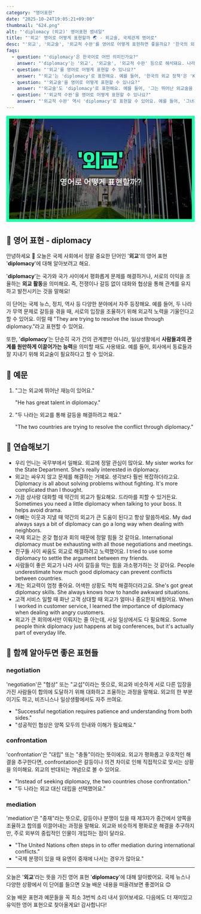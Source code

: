 ```yaml
---
category: "영어표현"
date: "2025-10-24T19:05:21+09:00"
thumbnail: "624.png"
alt: "'diplomacy (외교)' 영어표현 썸네일"
title: "'외교' 영어로 어떻게 표현할까 🌏 - 외교술, 국제관계 영어로"
desc: "'외교', '외교술', '외교적 수완'를 영어로 어떻게 표현하면 좋을까요? '한국의 외교 정책', '외교적으로 문제를 해결하다' 등을 영어로 표현하는 법을 배워봅시다. 다양한 예문을 통해서 연습하고 본인의 표현으로 만들어 보세요."
faqs:
  - question: "'diplomacy'은 한국어로 어떤 의미인가요?"
    answer: "'diplomacy'는 '외교', '외교술', '외교적 수완' 등으로 해석돼요. 나라와 나라 사이의 관계를 다루거나, 사람들 사이에서 문제를 부드럽게 해결하는 능력을 뜻해요."
  - question: "'외교'를 영어로 어떻게 표현할 수 있나요?"
    answer: "'외교'는 'diplomacy'로 표현해요. 예를 들어, '한국의 외교 정책'은 'Korea's diplomacy policy'라고 해요."
  - question: "'외교술'을 영어로 어떻게 표현할 수 있나요?"
    answer: "'외교술'도 'diplomacy'로 표현해요. 예를 들어, '그는 뛰어난 외교술을 가지고 있어요.'는 'He has excellent diplomacy.'라고 말해요."
  - question: "'외교적 수완'을 영어로 어떻게 표현할 수 있나요?"
    answer: "'외교적 수완' 역시 'diplomacy'로 표현할 수 있어요. 예를 들어, '그녀는 외교적 수완으로 문제를 해결했어요.'는 'She solved the problem with diplomacy.'라고 해요."
---
```


!['diplomacy (외교)' 영어표현](./624.png)

## 🌟 영어 표현 - diplomacy

안녕하세요 👋 오늘은 국제 사회에서 정말 중요한 단어인 '**외교**'의 영어 표현 '**diplomacy**'에 대해 알아보려고 해요.

'**diplomacy**'는 국가와 국가 사이에서 평화롭게 문제를 해결하거나, 서로의 이익을 조율하는 **외교 활동**을 의미해요. 즉, 전쟁이나 갈등 없이 대화와 협상을 통해 관계를 유지하고 발전시키는 것을 말해요!

이 단어는 국제 뉴스, 정치, 역사 등 다양한 분야에서 자주 등장해요. 예를 들어, 두 나라가 무역 문제로 갈등을 겪을 때, 서로의 입장을 조율하기 위해 외교적 노력을 기울인다고 할 수 있어요. 이럴 때 "They are trying to resolve the issue through diplomacy."라고 표현할 수 있어요.

또한, '**diplomacy**'는 단순히 국가 간의 관계뿐만 아니라, 일상생활에서 **사람들과의 관계를 원만하게 이끌어가는 능력**을 의미할 때도 사용돼요. 예를 들어, 회사에서 동료들과 잘 지내기 위해 외교술이 필요하다고 할 수 있어요.

## 📖 예문

1. "그는 외교에 뛰어난 재능이 있어요."

   "He has great talent in diplomacy."

2. "두 나라는 외교를 통해 갈등을 해결하려고 해요."

   "The two countries are trying to resolve the conflict through diplomacy."

## 💬 연습해보기

<ul data-interactive-list>

  <li data-interactive-item>
    <span data-toggler>우리 언니는 국무부에서 일해요. 외교에 정말 관심이 많아요.</span>
    <span data-answer>My sister works for the State Department. She's really interested in diplomacy.</span>
  </li>

  <li data-interactive-item>
    <span data-toggler>외교는 싸우지 않고 문제를 해결하는 거예요. 생각보다 훨씬 복잡하더라고요.</span>
    <span data-answer>Diplomacy is all about solving problems without fighting. It's more complicated than I thought.</span>
  </li>

  <li data-interactive-item>
    <span data-toggler>가끔 상사랑 대화할 때 약간의 외교가 필요해요. 드라마를 피할 수 있거든요.</span>
    <span data-answer>Sometimes you need a little diplomacy when talking to your boss. It helps avoid drama.</span>
  </li>

  <li data-interactive-item>
    <span data-toggler>아빠는 이웃과 지낼 때 약간의 외교가 큰 도움이 된다고 항상 말씀하세요.</span>
    <span data-answer>My dad always says a bit of diplomacy can go a long way when dealing with neighbors.</span>
  </li>

  <li data-interactive-item>
    <span data-toggler>국제 외교는 온갖 협상과 회의 때문에 정말 힘들 것 같아요.</span>
    <span data-answer>International diplomacy must be exhausting with all those negotiations and meetings.</span>
  </li>

  <li data-interactive-item>
    <span data-toggler>친구들 사이 싸움도 외교로 해결하려고 노력했어요.</span>
    <span data-answer>I tried to use some diplomacy to settle the argument between my friends.</span>
  </li>

  <li data-interactive-item>
    <span data-toggler>사람들이 좋은 외교가 나라 사이 갈등을 막는 힘을 과소평가하는 것 같아요.</span>
    <span data-answer>People underestimate how much good diplomacy can prevent conflicts between countries.</span>
  </li>

  <li data-interactive-item>
    <span data-toggler>걔는 외교력이 엄청 좋아요. 어색한 상황도 척척 해결하더라고요.</span>
    <span data-answer>She's got great diplomacy skills. She always knows how to handle awkward situations.</span>
  </li>

  <li data-interactive-item>
    <span data-toggler>고객 서비스 일할 때 화난 고객 상대할 때 외교가 얼마나 중요한지 배웠어요.</span>
    <span data-answer>When I worked in customer service, I learned the importance of diplomacy when dealing with angry customers.</span>
  </li>

  <li data-interactive-item>
    <span data-toggler>외교가 큰 회의에서만 이뤄지는 줄 아는데, 사실 일상에서도 다 필요해요.</span>
    <span data-answer>Some people think diplomacy just happens at big conferences, but it's actually part of everyday life.</span>
  </li>

</ul>

## 🤝 함께 알아두면 좋은 표현들

### negotiation

'negotiation'은 "협상" 또는 "교섭"이라는 뜻으로, 외교와 비슷하게 서로 다른 입장을 가진 사람들이 합의에 도달하기 위해 대화하고 조율하는 과정을 말해요. 외교의 한 부분이기도 하고, 비즈니스나 일상생활에서도 자주 쓰여요.

- "Successful negotiation requires patience and understanding from both sides."
- "성공적인 협상은 양쪽 모두의 인내와 이해가 필요해요."

### confrontation

'confrontation'은 "대립" 또는 "충돌"이라는 뜻이에요. 외교가 평화롭고 우호적인 해결을 추구한다면, confrontation은 갈등이나 의견 차이로 인해 직접적으로 맞서는 상황을 의미해요. 외교의 반대되는 개념으로 볼 수 있어요.

- "Instead of seeking diplomacy, the two countries chose confrontation."
- "두 나라는 외교 대신 대립을 선택했어요."

### mediation

'mediation'은 "중재"라는 뜻으로, 갈등이나 분쟁이 있을 때 제3자가 중간에서 양쪽을 조율하고 합의를 이끌어내는 과정을 말해요. 외교와 비슷하게 평화로운 해결을 추구하지만, 주로 외부의 중립적인 인물이 개입하는 점이 달라요.

- "The United Nations often steps in to offer mediation during international conflicts."
- "국제 분쟁이 있을 때 유엔이 중재에 나서는 경우가 많아요."

---

오늘은 '**외교**'라는 뜻을 가진 영어 표현 '**diplomacy**'에 대해 알아봤어요. 국제 뉴스나 다양한 상황에서 이 단어를 들으면 오늘 배운 내용을 떠올려보면 좋겠어요 😊

오늘 배운 표현과 예문들을 꼭 최소 3번씩 소리 내서 읽어보세요. 다음에도 더 재미있고 유익한 영어 표현으로 찾아올게요! 감사합니다!
